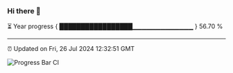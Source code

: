 ### Hi there 👋

⏳ Year progress { █████████████████▁▁▁▁▁▁▁▁▁▁▁▁▁ } 56.70 %

---

⏰ Updated on Fri, 26 Jul 2024 12:32:51 GMT

![Progress Bar CI](https://github.com/liununu/liununu/workflows/Progress%20Bar%20CI/badge.svg)
